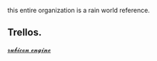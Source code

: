 this entire organization is a rain world reference. 

## Trellos.  
[𝓻𝓾𝓫𝓲𝓬𝓸𝓷 𝓮𝓷𝓰𝓲𝓷𝓮](https://trello.com/b/s1utaWER/⨂-rubicon-engine)
